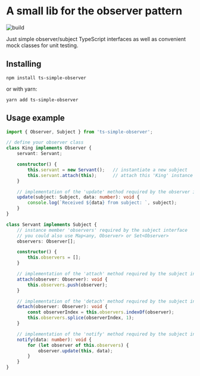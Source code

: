 # A small lib for the observer pattern
![build](https://github.com/JohnBra/ts-simple-observer/workflows/build/badge.svg)

Just simple observer/subject TypeScript interfaces as well as convenient mock classes for unit testing.

## Installing
```
npm install ts-simple-observer
```
or with yarn:

```
yarn add ts-simple-observer
```

## Usage example
```typescript
import { Observer, Subject } from 'ts-simple-observer';

// define your observer class
class King implements Observer {
    servant: Servant;

    constructor() {
        this.servant = new Servant();   // instantiate a new subject
        this.servant.attach(this);      // attach this 'King' instance as an observer
    }

    // implementation of the 'update' method required by the observer interface
    update(subject: Subject, data: number): void {
        console.log(`Received ${data} from subject: `, subject);
    }
}

class Servant implements Subject {
    // instance member 'observers' required by the subject interface
    // you could also use Map<any, Observer> or Set<Observer>
    observers: Observer[];

    constructor() {
        this.observers = [];
    }

    // implementation of the 'attach' method required by the subject interface
    attach(observer: Observer): void {
        this.observers.push(observer);
    }

    // implementation of the 'detach' method required by the subject interface
    detach(observer: Observer): void {
        const observerIndex = this.observers.indexOf(observer);
        this.observers.splice(observerIndex, 1);
    }

    // implementation of the 'notify' method required by the subject interface
    notify(data: number): void {
        for (let observer of this.observers) {
            observer.update(this, data);
        }
    }
}
```
